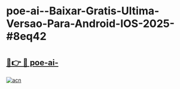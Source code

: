 # poe-ai--Baixar-Gratis-Ultima-Versao-Para-Android-IOS-2025-#8eq42

# <h2><a href="https://ainizakaria.my?title=poe-ai-&ref=24M">🔗👉 🔴 poe-ai-</a></h2>

[![acn](https://github.com/user-attachments/assets/0f9c940e-d8b0-45ae-aac7-cd30a18b3e1c)](https://ainizakaria.my?title=poe-ai-&ref=24M)

